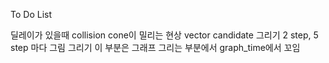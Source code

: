 To Do List

딜레이가 있을때 collision cone이 밀리는 현상 
vector candidate 그리기
2 step, 5 step 마다 그림 그리기
  이 부분은 그래프 그리는 부분에서 graph_time에서 꼬임
